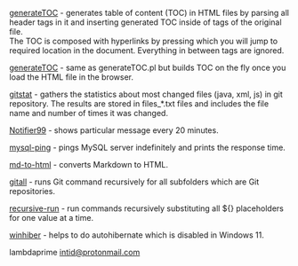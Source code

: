 [generateTOC](generateTOC.pl) - generates table of content (TOC) in HTML files by parsing all header tags in it and inserting generated TOC inside of <content></content> tags of the original file.  
The TOC is composed with hyperlinks by pressing which you will jump to required location in the document.
Everything in between <exclude></exclude> tags are ignored.

[generateTOC](generateTOC.js) - same as generateTOC.pl but builds TOC on the fly once you load the HTML file in the browser.

[gitstat](gitstat.sh) - gathers the statistics about most changed files (java, xml, js) in git repository. The results are stored in files_*.txt files and includes the file name and number of times it was changed.

[Notifier99](Notifier99.java) - shows particular message every 20 minutes.

[mysql-ping](mysql-ping) - pings MySQL server indefinitely and prints the response time.

[md-to-html](md-to-html.java) - converts Markdown to HTML.

[gitall](gitall) - runs Git command recursively for all subfolders which are Git repositories.

[recursive-run](recursive-run) - run commands recursively substituting all ${} placeholders for one value at a time.

[winhiber](winhiber.bat) - helps to do autohibernate which is disabled in Windows 11.

lambdaprime <intid@protonmail.com>
